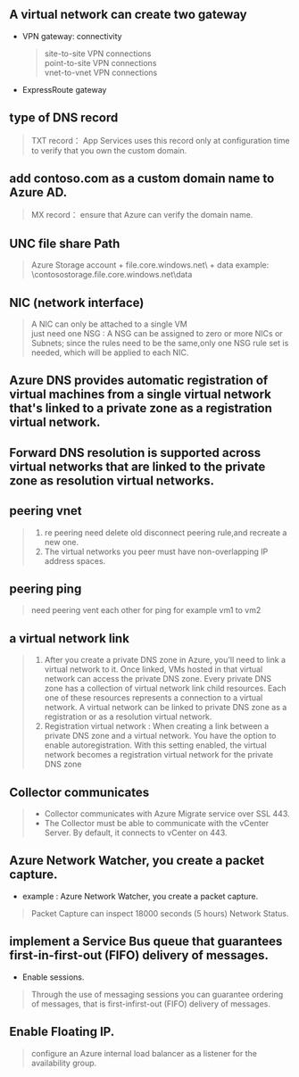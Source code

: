 ## A virtual network can create two gateway
- VPN gateway: connectivity
  > site-to-site VPN connections  
    point-to-site VPN connections   
    vnet-to-vnet VPN connections 
- ExpressRoute gateway
  
## type of DNS record 
> TXT record： App Services uses this record only at configuration time to verify that you
own the custom domain. 

## add contoso.com as a custom domain name to Azure AD.
>MX record： ensure that Azure can verify the domain name.

## UNC file share Path
> Azure Storage account + file.core.windows.net\ + data
> example: \\contosostorage.file.core.windows.net\data

## NIC (network interface)
> A NIC can only be attached to a single VM  
> just need one NSG : A NSG can be assigned to zero or more NICs or Subnets; since the rules need to be the same,only one NSG rule set is needed, which will be applied to each NIC.

## Azure DNS provides automatic registration of virtual machines from a single virtual network that's linked to a private zone as a registration virtual network. 

## Forward DNS resolution is supported across virtual networks that are linked to the private zone as resolution virtual networks.

## peering vnet
> 1. re peering need delete old disconnect peering rule,and recreate a new one.
> 2. The virtual networks you peer must have non-overlapping IP address spaces. 

## peering ping
> need peering vent each other for ping for example vm1 to vm2


## a virtual network link
>  1. After you create a private DNS zone in Azure, you'll need to link a virtual network to it. Once linked, VMs hosted in that virtual network can access the private DNS zone. Every private DNS zone has a collection of virtual network link child resources. Each one of these resources represents a connection to a virtual network. A virtual network can be linked to private DNS zone as a registration or as a resolution virtual network.
> 2. Registration virtual network : When creating a link between a private DNS zone and a virtual network. You have the option to enable autoregistration. With this setting enabled, the virtual network becomes a registration virtual network for the private DNS zone

## Collector communicates 
> - Collector communicates with Azure Migrate service over SSL 443.
> - The Collector must be able to communicate with the vCenter Server. By default, it connects to
vCenter on 443.

## Azure Network Watcher, you create a packet capture.
- example : Azure Network Watcher, you create a packet capture.
> Packet Capture can inspect 18000 seconds (5 hours) Network Status.

## implement a Service Bus queue that guarantees first-in-first-out (FIFO) delivery of messages. 
- Enable sessions.
> Through the use of messaging sessions you can guarantee ordering of messages, that is first-infirst-out (FIFO) delivery of messages.

## Enable Floating IP.
> configure an Azure internal load balancer as a listener for the availability group.